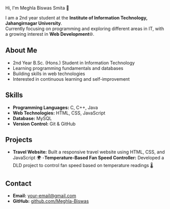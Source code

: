 Hi, I'm Meghla Biswas Smita 👋

I am a 2nd year student at the **Institute of Information Technology, Jahangirnagar University**.  
Currently focusing on programming and exploring different areas in IT, with a growing interest in **Web Development**🌐.

## About Me
- 2nd Year B.Sc. (Hons.) Student in Information Technology  
- Learning programming fundamentals and databases  
- Building skills in web technologies  
- Interested in continuous learning and self-improvement
  

## Skills 
- **Programming Languages:** C, C++, Java  
- **Web Technologies:** HTML, CSS, JavaScript  
- **Database:** MySQL  
- **Version Control:** Git & GitHub

  
## Projects
- **Travel Website:** Built a responsive travel website using HTML, CSS, and JavaScript 🌍
-**Temperature-Based Fan Speed Controller:**  Developed a DLD project to control fan speed based on temperature readings 🌡️
  
## Contact
- **Email:** your-email@gmail.com  
- **GitHub:** [github.com/Meghla-Biswas](https://github.com/Meghla-Biswas)  

